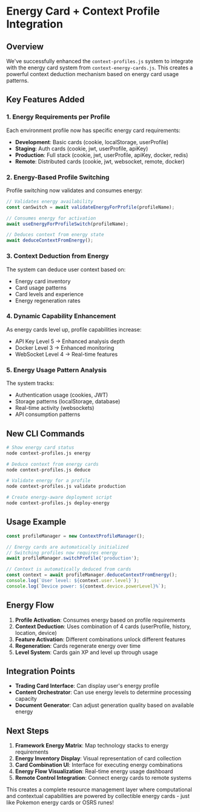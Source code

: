 # Energy Card + Context Profile Integration

## Overview

We've successfully enhanced the `context-profiles.js` system to integrate with the energy card system from `context-energy-cards.js`. This creates a powerful context deduction mechanism based on energy card usage patterns.

## Key Features Added

### 1. Energy Requirements per Profile
Each environment profile now has specific energy card requirements:

- **Development**: Basic cards (cookie, localStorage, userProfile)
- **Staging**: Auth cards (cookie, jwt, userProfile, apiKey)  
- **Production**: Full stack (cookie, jwt, userProfile, apiKey, docker, redis)
- **Remote**: Distributed cards (cookie, jwt, websocket, remote, docker)

### 2. Energy-Based Profile Switching
Profile switching now validates and consumes energy:
```javascript
// Validates energy availability
const canSwitch = await validateEnergyForProfile(profileName);

// Consumes energy for activation
await useEnergyForProfileSwitch(profileName);

// Deduces context from energy state
await deduceContextFromEnergy();
```

### 3. Context Deduction from Energy
The system can deduce user context based on:
- Energy card inventory
- Card usage patterns
- Card levels and experience
- Energy regeneration rates

### 4. Dynamic Capability Enhancement
As energy cards level up, profile capabilities increase:
- API Key Level 5 → Enhanced analysis depth
- Docker Level 3 → Enhanced monitoring
- WebSocket Level 4 → Real-time features

### 5. Energy Usage Pattern Analysis
The system tracks:
- Authentication usage (cookies, JWT)
- Storage patterns (localStorage, database)
- Real-time activity (websockets)
- API consumption patterns

## New CLI Commands

```bash
# Show energy card status
node context-profiles.js energy

# Deduce context from energy cards
node context-profiles.js deduce

# Validate energy for a profile
node context-profiles.js validate production

# Create energy-aware deployment script
node context-profiles.js deploy-energy
```

## Usage Example

```javascript
const profileManager = new ContextProfileManager();

// Energy cards are automatically initialized
// Switching profiles now requires energy
await profileManager.switchProfile('production');

// Context is automatically deduced from cards
const context = await profileManager.deduceContextFromEnergy();
console.log(`User level: ${context.user.level}`);
console.log(`Device power: ${context.device.powerLevel}%`);
```

## Energy Flow

1. **Profile Activation**: Consumes energy based on profile requirements
2. **Context Deduction**: Uses combination of 4 cards (userProfile, history, location, device)
3. **Feature Activation**: Different combinations unlock different features
4. **Regeneration**: Cards regenerate energy over time
5. **Level System**: Cards gain XP and level up through usage

## Integration Points

- **Trading Card Interface**: Can display user's energy profile
- **Content Orchestrator**: Can use energy levels to determine processing capacity
- **Document Generator**: Can adjust generation quality based on available energy

## Next Steps

1. **Framework Energy Matrix**: Map technology stacks to energy requirements
2. **Energy Inventory Display**: Visual representation of card collection
3. **Card Combination UI**: Interface for executing energy combinations
4. **Energy Flow Visualization**: Real-time energy usage dashboard
5. **Remote Control Integration**: Connect energy cards to remote systems

This creates a complete resource management layer where computational and contextual capabilities are powered by collectible energy cards - just like Pokemon energy cards or OSRS runes!